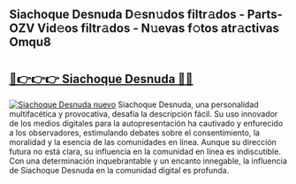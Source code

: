 ## Siachoque Desnuda D𝚎sn𝚞dos filtr𝚊dos - Parts-OZV Vid𝚎os filtr𝚊dos - N𝚞evas f𝚘tos atr𝚊ctivas Omqu8

# <h2><a href="http://mb72fqk.tromn.icu/?c=Siachoque+Desnuda">🔗👉👉👉 Siachoque Desnuda 🔗🔗</a></h2>

[![Siachoque Desnuda nuevo](https://i.imgur.com/pEAQMta.gif)](http://mb72fqk.tromn.icu/?c=Siachoque+Desnuda)
Siachoque Desnuda, una personalidad multifacética y provocativa, desafía la descripción fácil. Su uso innovador de los medios digitales para la autopresentación ha cautivado y enfurecido a los observadores, estimulando debates sobre el consentimiento, la moralidad y la esencia de las comunidades en línea. Aunque su dirección futura no está clara, su influencia en la comunidad en línea es indiscutible. Con una determinación inquebrantable y un encanto innegable, la influencia de Siachoque Desnuda en la comunidad digital es profunda.
